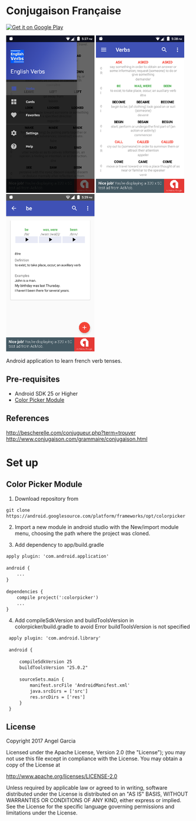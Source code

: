 Conjugaison Française
=====================

<a href='https://play.google.com/store/apps/details?id=com.xengar.android.conjugaisonfrancaise'><img alt='Get it on Google Play' src='https://play.google.com/intl/en_us/badges/images/generic/en_badge_web_generic.png' height=90px/></a>

![Scheme](/readmeImages/device-2017-03-11-172715.png)
![Scheme](/readmeImages/device-2017-03-11-172808.png)
![Scheme](/readmeImages/device-2017-03-11-172852.png)


Android application to learn french verb tenses.


Pre-requisites
--------------
- Android SDK 25 or Higher
- [Color Picker Module](http://www.materialdoc.com/color-picker/)


References
----------
http://bescherelle.com/conjugueur.php?term=trouver
http://www.conjugaison.com/grammaire/conjugaison.html



# Set up

Color Picker Module
-------------------

1.  Download repository from
  ```
  git clone https://android.googlesource.com/platform/frameworks/opt/colorpicker
  ```

2. Import a new module in android studio with the New/import module menu, choosing the path where the project was cloned.

3. Add dependency to app/build.gradle
```
apply plugin: 'com.android.application'

android {
    ...
}

dependencies {
    compile project(':colorpicker')
    ...
}

```

4. Add compileSdkVersion and buildToolsVersion in colorpicker/build.gradle to avoid Error buildToolsVersion is not specified
```
 apply plugin: 'com.android.library'

 android {

     compileSdkVersion 25
     buildToolsVersion "25.0.2"

     sourceSets.main {
         manifest.srcFile 'AndroidManifest.xml'
         java.srcDirs = ['src']
         res.srcDirs = ['res']
     }
 }
```


## License

Copyright 2017 Angel Garcia

Licensed under the Apache License, Version 2.0 (the "License"); you may not use this file except in compliance with the License. You may obtain a copy of the License at

http://www.apache.org/licenses/LICENSE-2.0

Unless required by applicable law or agreed to in writing, software distributed under the License is distributed on an "AS IS" BASIS, WITHOUT WARRANTIES OR CONDITIONS OF ANY KIND, either express or implied. See the License for the specific language governing permissions and limitations under the License.


